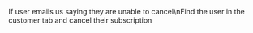If user emails us saying they are unable to cancel\nFind the user in the customer tab and cancel their subscription
